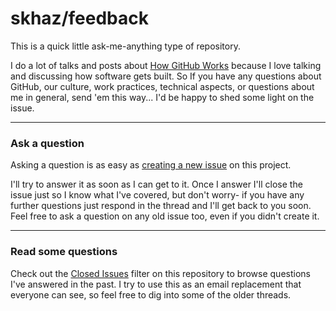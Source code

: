 # skhaz/feedback

This is a quick little ask-me-anything type of repository.

I do a lot of talks and posts about
[How GitHub Works](http://zachholman.com/posts/how-github-works/) because I love
talking and discussing how software gets built. So If you have any questions
about GitHub, our culture, work practices, technical aspects, or questions about
me in general, send 'em this way... I'd be happy to shed some light on the
issue.

---

### Ask a question

Asking a question is as easy as
[creating a new issue](https://github.com/skhaz/feedback/issues/new) on this
project.

I'll try to answer it as soon as I can get to it. Once I answer I'll close the
issue just so I know what I've covered, but don't worry- if you have any further
questions just respond in the thread and I'll get back to you soon. Feel free to
ask a question on any old issue too, even if you didn't create it.

---

### Read some questions

Check out the [Closed Issues](https://github.com/skhaz/feedback/issues?sort=created&direction=desc&state=closed&page=1)
filter on this repository to browse questions I've answered in the past. I try
to use this as an email replacement that everyone can see, so feel free to dig
into some of the older threads.
